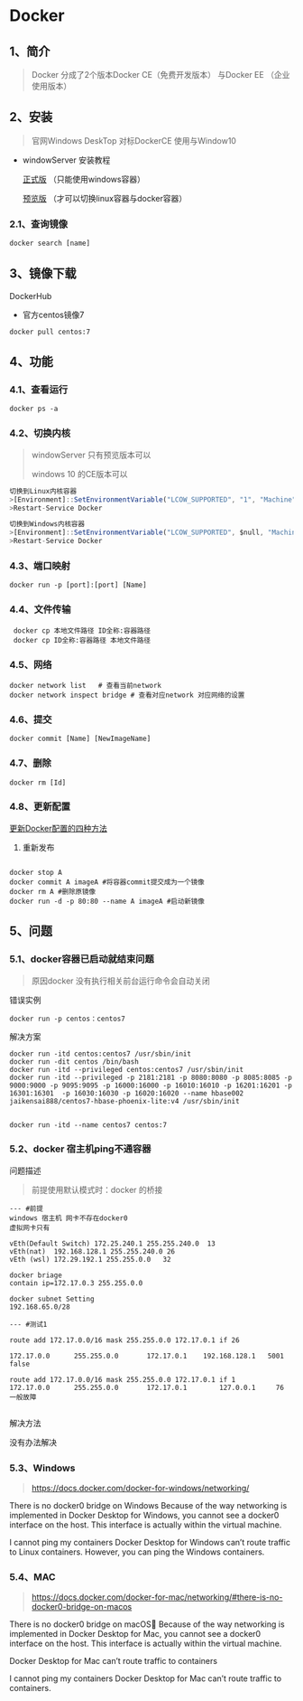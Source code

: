 # Docker

##  1、简介

> Docker 分成了2个版本Docker CE（免费开发版本） 与Docker EE （企业使用版本）

## 2、安装

> 官网Windows DeskTop 对标DockerCE 使用与Window10

* windowServer 安装教程

  [正式版](https://docs.microsoft.com/zh-cn/virtualization/windowscontainers/quick-start/set-up-environment?tabs=Windows-Server) （只能使用windows容器）

  [预览版](https://bbs.huaweicloud.com/blogs/117189) （才可以切换linux容器与docker容器）

###  2.1、查询镜像

```js
docker search [name]
```

##  3、镜像下载

DockerHub

* 官方centos镜像7

```JS
docker pull centos:7
```

## 4、功能

###  4.1、查看运行

```JS
docker ps -a
```

### 4.2、切换内核

> windowServer 只有预览版本可以
>
> windows 10  的CE版本可以

```javascript
切换到Linux内核容器
>[Environment]::SetEnvironmentVariable("LCOW_SUPPORTED", "1", "Machine")
>Restart-Service Docker

切换到Windows内核容器
>[Environment]::SetEnvironmentVariable("LCOW_SUPPORTED", $null, "Machine")
>Restart-Service Docker
```

### 4.3、端口映射

```shell
docker run -p [port]:[port] [Name]
```

###  4.4、文件传输

```shell
 docker cp 本地文件路径 ID全称:容器路径
 docker cp ID全称:容器路径 本地文件路径 
```

### 4.5、网络

```shell
docker network list   # 查看当前network
docker network inspect bridge # 查看对应network 对应网络的设置
```

### 4.6、提交

```shell
docker commit [Name] [NewImageName]
```

###  4.7、删除

```shell
docker rm [Id]
```

###  4.8、更新配置

  [更新Docker配置的四种方法](https://bobcares.com/blog/docker-change-container-configuration/)

1. 重新发布

```shell

docker stop A
docker commit A imageA #将容器commit提交成为一个镜像
docker rm A #删除原镜像
docker run -d -p 80:80 --name A imageA #启动新镜像
```

##  5、问题

### 5.1、docker容器已启动就结束问题

>原因docker 没有执行相关前台运行命令会自动关闭

错误实例

```shell
docker run -p centos：centos7
```

解决方案

```shell
docker run -itd centos:centos7 /usr/sbin/init
docker run -dit centos /bin/bash
docker run -itd --privileged centos:centos7 /usr/sbin/init
docker run -itd --privileged -p 2181:2181 -p 8080:8080 -p 8085:8085 -p 9000:9000 -p 9095:9095 -p 16000:16000 -p 16010:16010 -p 16201:16201 -p 16301:16301  -p 16030:16030 -p 16020:16020 --name hbase002 jaikensai888/centos7-hbase-phoenix-lite:v4 /usr/sbin/init


docker run -itd --name centos7 centos:7
```

### 5.2、docker 宿主机ping不通容器

问题描述
>前提使用默认模式时：docker 的桥接

```shell
--- #前提
windows 宿主机 网卡不存在docker0
虚拟网卡只有 

vEth(Default Switch) 172.25.240.1 255.255.240.0  13
vEth(nat)  192.168.128.1 255.255.240.0 26
vEth (wsl) 172.29.192.1 255.255.0.0   32

docker briage
contain ip=172.17.0.3 255.255.0.0 

docker subnet Setting
192.168.65.0/28

--- #测试1

route add 172.17.0.0/16 mask 255.255.0.0 172.17.0.1 if 26

172.17.0.0      255.255.0.0       172.17.0.1    192.168.128.1   5001
false

route add 172.17.0.0/16 mask 255.255.0.0 172.17.0.1 if 1
172.17.0.0      255.255.0.0       172.17.0.1        127.0.0.1     76
一般故障


```

解决方法

没有办法解决

###  5.3、Windows

>https://docs.docker.com/docker-for-windows/networking/

There is no docker0 bridge on Windows
Because of the way networking is implemented in Docker Desktop for Windows, you cannot see a docker0 interface on the host. This interface is actually within the virtual machine.

I cannot ping my containers
Docker Desktop for Windows can’t route traffic to Linux containers. However, you can ping the Windows containers.

###  5.4、MAC

> https://docs.docker.com/docker-for-mac/networking/#there-is-no-docker0-bridge-on-macos
> 
There is no docker0 bridge on macOS🔗
Because of the way networking is implemented in Docker Desktop for Mac, you cannot see a docker0 interface on the host. This interface is actually within the virtual machine.

Docker Desktop for Mac can’t route traffic to containers

I cannot ping my containers
Docker Desktop for Mac can’t route traffic to containers.